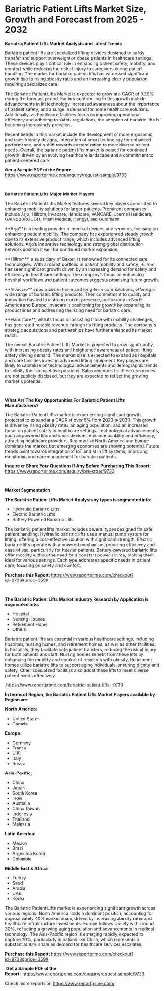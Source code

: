 <p><h1>Bariatric Patient Lifts Market Size, Growth and Forecast from 2025 - 2032</h1></p><p><strong>Bariatric Patient Lifts Market Analysis and Latest Trends</strong></p>
<p><p>Bariatric patient lifts are specialized lifting devices designed to safely transfer and support overweight or obese patients in healthcare settings. These devices play a critical role in enhancing patient safety, mobility, and comfort while reducing the risk of injury to caregivers during patient handling. The market for bariatric patient lifts has witnessed significant growth due to rising obesity rates and an increasing elderly population requiring specialized care.</p><p>The Bariatric Patient Lifts Market is expected to grow at a CAGR of 9.20% during the forecast period. Factors contributing to this growth include advancements in lift technology, increased awareness about the importance of patient safety, and a surge in demand for home healthcare solutions. Additionally, as healthcare facilities focus on improving operational efficiency and adhering to safety regulations, the adoption of bariatric lifts is becoming increasingly prevalent.</p><p>Recent trends in this market include the development of more ergonomic and user-friendly designs, integration of smart technology for enhanced performance, and a shift towards customization to meet diverse patient needs. Overall, the bariatric patient lifts market is poised for continued growth, driven by an evolving healthcare landscape and a commitment to patient-centered care.</p></p>
<p><strong>Get a Sample PDF of the Report:&nbsp;</strong> <a href="https://www.reportprime.com/enquiry/request-sample/9733?utm_campaign=3363&utm_medium=2&utm_source=Github&utm_content=ia&utm_term=20032025&utm_id=bariatric-patient-lifts">https://www.reportprime.com/enquiry/request-sample/9733</a></p>
<p>&nbsp;</p>
<p><strong>Bariatric Patient Lifts Major Market Players</strong></p>
<p><p>The Bariatric Patient Lifts Market features several key players committed to enhancing mobility solutions for larger patients. Prominent companies include Arjo, Hillrom, Invacare, Handicare, VANCARE, Joerns Healthcare, GAINSBOROUGH, Prism Medical, Hengyi, and Guldmann.</p><p>**Arjo** is a leading provider of medical devices and services, focusing on enhancing patient mobility. The company has experienced steady growth due to its extensive product range, which includes advanced lifting solutions. Arjo’s innovative technology and strong global distribution network position it well for continued market expansion.</p><p>**Hillrom**, a subsidiary of Baxter, is renowned for its connected care technologies. With a robust portfolio in patient mobility and safety, Hillrom has seen significant growth driven by an increasing demand for safety and efficiency in healthcare settings. The company’s focus on enhancing hospital workflows and patient outcomes suggests promising future growth.</p><p>**Invacare** specializes in home and long-term care solutions, offering a wide range of bariatric lifting products. Their commitment to quality and innovation has led to a strong market presence, particularly in North America and Europe. Invacare is positioning for growth by expanding its product lines and addressing the rising need for bariatric care.</p><p>**Handicare**, with its focus on assisting those with mobility challenges, has generated notable revenue through its lifting products. The company's strategic acquisitions and partnerships have further enhanced its market reach.</p><p>The overall Bariatric Patient Lifts Market is projected to grow significantly, with increasing obesity rates and heightened awareness of patient lifting safety driving demand. The market size is expected to expand as hospitals and care facilities invest in advanced lifting equipment. Key players are likely to capitalize on technological advancements and demographic trends to solidify their competitive positions. Sales revenues for these companies are not publicly disclosed, but they are expected to reflect the growing market's potential.</p></p>
<p>&nbsp;</p>
<p><strong>What Are The Key Opportunities For Bariatric Patient Lifts Manufacturers?</strong></p>
<p><p>The Bariatric Patient Lifts market is experiencing significant growth, projected to expand at a CAGR of over 5% from 2023 to 2030. This growth is driven by rising obesity rates, an aging population, and an increased focus on patient safety in healthcare settings. Technological advancements, such as powered lifts and smart devices, enhance usability and efficiency, attracting healthcare providers. Regions like North America and Europe dominate the market, but emerging economies are showing potential. Future trends point towards integration of IoT and AI in lift systems, improving monitoring and care management for bariatric patients.</p></p>
<p><strong>Inquire or Share Your Questions If Any Before Purchasing This Report:</strong> <a href="https://www.reportprime.com/enquiry/pre-order/9733?utm_campaign=3363&utm_medium=2&utm_source=Github&utm_content=ia&utm_term=20032025&utm_id=bariatric-patient-lifts">https://www.reportprime.com/enquiry/pre-order/9733</a></p>
<p>&nbsp;</p>
<p><strong>Market Segmentation</strong></p>
<p><strong>The Bariatric Patient Lifts Market Analysis by types is segmented into:</strong></p>
<p><ul><li>Hydraulic Bariatric Lifts</li><li>Electric Bariatric Lifts</li><li>Battery Powered Bariatric Lifts</li></ul></p>
<p><p>The bariatric patient lifts market includes several types designed for safe patient handling. Hydraulic bariatric lifts use a manual pump system for lifting, offering a cost-effective solution with significant strength. Electric bariatric lifts operate with a powered mechanism, providing efficiency and ease of use, particularly for heavier patients. Battery-powered bariatric lifts offer mobility without the need for a constant power source, making them ideal for various settings. Each type addresses specific needs in patient care, focusing on safety and comfort.</p></p>
<p><strong>Purchase this Report:&nbsp;</strong><a href="https://www.reportprime.com/checkout?id=9733&price=3590&utm_campaign=3363&utm_medium=2&utm_source=Github&utm_content=ia&utm_term=20032025&utm_id=bariatric-patient-lifts">https://www.reportprime.com/checkout?id=9733&price=3590</a></p>
<p>&nbsp;</p>
<p><strong>The Bariatric Patient Lifts Market Industry Research by Application is segmented into:</strong></p>
<p><ul><li>Hospital</li><li>Nursing Houses</li><li>Retirement Home</li><li>Others</li></ul></p>
<p><p>Bariatric patient lifts are essential in various healthcare settings, including hospitals, nursing homes, and retirement homes, as well as other facilities. In hospitals, they facilitate safe patient transfers, reducing the risk of injury for both patients and staff. Nursing homes benefit from these lifts by enhancing the mobility and comfort of residents with obesity. Retirement homes utilize bariatric lifts to support aging individuals, ensuring dignity and safety. Other specialized facilities also adopt these lifts to meet diverse patient needs effectively.</p></p>
<p><a href="https://www.reportprime.com/bariatric-patient-lifts-r9733?utm_campaign=3363&utm_medium=2&utm_source=Github&utm_content=ia&utm_term=20032025&utm_id=bariatric-patient-lifts">&nbsp;https://www.reportprime.com/bariatric-patient-lifts-r9733</a></p>
<p><strong>In terms of Region, the Bariatric Patient Lifts Market Players available by Region are:</strong></p>
<p>
    <p> <strong> North America: </strong>
        <ul>
            <li>United States</li>
            <li>Canada</li>
        </ul>
        </p> 
    <p> <strong> Europe: </strong>
        <ul>
            <li>Germany</li>
            <li>France</li>
            <li>U.K.</li>
            <li>Italy</li>
            <li>Russia</li>
        </ul>
        </p> 
    <p> <strong> Asia-Pacific: </strong>
        <ul>
            <li>China</li>
            <li>Japan</li>
            <li>South Korea</li>
            <li>India</li>
            <li>Australia</li>
            <li>China Taiwan</li>
            <li>Indonesia</li>
            <li>Thailand</li>
            <li>Malaysia</li>
        </ul>
        </p> 
    <p> <strong> Latin America: </strong>
        <ul>
            <li>Mexico</li>
            <li>Brazil</li>
            <li>Argentina Korea</li>
            <li>Colombia</li>
        </ul>
        </p> 
    <p> <strong> Middle East & Africa: </strong>
        <ul>
            <li>Turkey</li>
            <li>Saudi</li>
            <li>Arabia</li>
            <li>UAE</li>
            <li>Korea</li>
        </ul>
    </p>
    </p>
<p><p>The Bariatric Patient Lifts market is experiencing significant growth across various regions. North America holds a dominant position, accounting for approximately 40% market share, driven by increasing obesity rates and healthcare infrastructure investments. Europe follows closely with around 30%, reflecting a growing aging population and advancements in medical technology. The Asia-Pacific region is emerging rapidly, expected to capture 20%, particularly in nations like China, which represents a substantial 10% share as demand for healthcare services escalates.</p></p>
<p><strong>Purchase this Report: </strong><a href="https://www.reportprime.com/checkout?id=9733&price=3590&utm_campaign=3363&utm_medium=2&utm_source=Github&utm_content=ia&utm_term=20032025&utm_id=bariatric-patient-lifts">https://www.reportprime.com/checkout?id=9733&price=3590</a></p>
<p>&nbsp;<strong>Get a Sample PDF of the Report:&nbsp;&nbsp;</strong><a href="https://www.reportprime.com/enquiry/request-sample/9733?utm_campaign=3363&utm_medium=2&utm_source=Github&utm_content=ia&utm_term=20032025&utm_id=bariatric-patient-lifts">https://www.reportprime.com/enquiry/request-sample/9733</a></p>
<p><strong></strong></p>
<p>Check more reports on <a href="https://www.reportprime.com/?utm_campaign=3363&utm_medium=2&utm_source=Github&utm_content=ia&utm_term=20032025&utm_id=bariatric-patient-lifts">https://www.reportprime.com/</a></p>